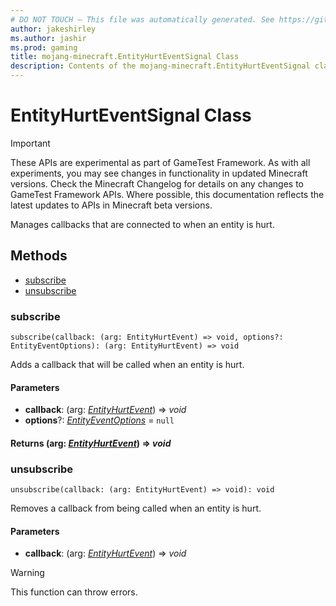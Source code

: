 ```yaml
---
# DO NOT TOUCH — This file was automatically generated. See https://github.com/Mojang/MinecraftScriptingApiDocsGenerator to modify descriptions, examples, etc.
author: jakeshirley
ms.author: jashir
ms.prod: gaming
title: mojang-minecraft.EntityHurtEventSignal Class
description: Contents of the mojang-minecraft.EntityHurtEventSignal class.
---
```

# EntityHurtEventSignal Class
>[!IMPORTANT]
>These APIs are experimental as part of GameTest Framework. As with all experiments, you may see changes in functionality in updated Minecraft versions. Check the Minecraft Changelog for details on any changes to GameTest Framework APIs. Where possible, this documentation reflects the latest updates to APIs in Minecraft beta versions.

Manages callbacks that are connected to when an entity is hurt.

## Methods
- [subscribe](#subscribe)
- [unsubscribe](#unsubscribe)
  
### **subscribe**
`
subscribe(callback: (arg: EntityHurtEvent) => void, options?: EntityEventOptions): (arg: EntityHurtEvent) => void
`

Adds a callback that will be called when an entity is hurt.
#### **Parameters**
- **callback**: (arg: [*EntityHurtEvent*](EntityHurtEvent.md)) => *void*
- **options**?: [*EntityEventOptions*](EntityEventOptions.md) = `null`

#### **Returns** (arg: [*EntityHurtEvent*](EntityHurtEvent.md)) => *void*


### **unsubscribe**
`
unsubscribe(callback: (arg: EntityHurtEvent) => void): void
`

Removes a callback from being called when an entity is hurt.
#### **Parameters**
- **callback**: (arg: [*EntityHurtEvent*](EntityHurtEvent.md)) => *void*


> [!WARNING]
> This function can throw errors.

